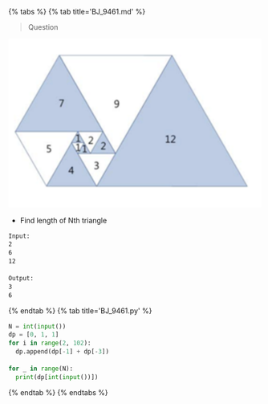 {% tabs %}
{% tab title='BJ_9461.md' %}

> Question

![BJ_9461](images/20210228_170413.png)

* Find length of Nth triangle

```txt
Input:
2
6
12

Output:
3
6
```

{% endtab %}
{% tab title='BJ_9461.py' %}

```py
N = int(input())
dp = [0, 1, 1]
for i in range(2, 102):
  dp.append(dp[-1] + dp[-3])

for _ in range(N):
  print(dp[int(input())])
```

{% endtab %}
{% endtabs %}
